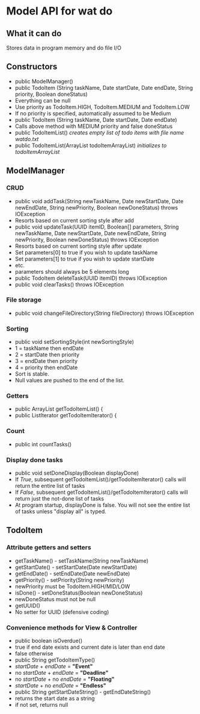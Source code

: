 Model API for wat do
=========
What it can do
------------
Stores data in program memory and do file I/O

Constructors
------------
* public ModelManager()
* public TodoItem (String taskName, Date startDate, Date endDate, String priority, Boolean doneStatus)
 * Everything can be null
 * Use priority as TodoItem.HIGH, TodoItem.MEDIUM and TodoItem.LOW
 * If no priority is specified, automatically assumed to be Medium
* public TodoItem (String taskName, Date startDate, Date endDate)
 * Calls above method with MEDIUM priority and false doneStatus
* public TodoItemList() _creates empty list of todo items with file name watdo.txt_
* public TodoItemList(ArrayList<TodoItem> todoItemArrayList) _initializes to todoItemArrayList_

ModelManager
-----------
### CRUD
* public void addTask(String newTaskName, Date newStartDate, Date newEndDate, String newPriority, Boolean newDoneStatus) throws IOException
 * Resorts based on current sorting style after add
* public void updateTask(UUID itemID, Boolean[] parameters, String newTaskName, Date newStartDate, Date newEndDate, String newPriority, Boolean newDoneStatus) throws IOException
 * Resorts based on current sorting style after update
 * Set parameters[0] to true if you wish to update taskName
 * Set parameters[1] to true if you wish to update startDate
 * etc.
 * parameters should always be 5 elements long
* public TodoItem deleteTask(UUID itemID) throws IOException
* public void clearTasks() throws IOException

### File storage
* public void changeFileDirectory(String fileDirectory) throws IOException

### Sorting
* public void setSortingStyle(int newSortingStyle)
 * 1 = taskName then endDate
 * 2 = startDate then priority
 * 3 = endDate then priority
 * 4 = priority then endDate
 * Sort is stable.
 * Null values are pushed to the end of the list.
 
### Getters
* public ArrayList<TodoItem> getTodoItemList() {
* public ListIterator<TodoItem> getTodoItemIterator() {

### Count
* public int countTasks()

### Display done tasks
* public void setDoneDisplay(Boolean displayDone)
 * If _True_, subsequent getTodoItemList()/getTodoItemIterator() calls will return the entire list of tasks
 * If _False_, subsequent getTodoItemList()/getTodoItemIterator() calls will return just the not-done list of tasks
 * At program startup, displayDone is false. You will not see the entire list of tasks unless "display all" is typed.

TodoItem
-----------
### Attribute getters and setters
* getTaskName() - setTaskName(String newTaskName)
* getStartDate() - setStartDate(Date newStartDate)
* getEndDate() - setEndDate(Date newEndDate)
* getPriority() - setPriority(String newPriority)
 * newPriority must be TodoItem.HIGH/MID/LOW
* isDone() - setDoneStatus(Boolean newDoneStatus)
 * newDoneStatus must not be null
* getUUID()
 * No setter for UUID (defensive coding)

### Convenience methods for View & Controller
* public boolean isOverdue()
 * true if end date exists and current date is later than end date
 * false otherwise
* public String getTodoItemType()
 * _startDate_ + _endDate_ = **"Event"**
 * no _startDate_ + _endDate_ = **"Deadline"**
 * no _startDate_ +  no _endDate_ = **"Floating"**
 * _startDate_ + no _endDate_ = **"Endless"**
* public String getStartDateString() - getEndDateString()
 * returns the start date as a string
 * if not set, returns null